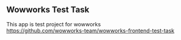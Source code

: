 ## Wowworks Test Task
This app is test project for wowworks  
https://github.com/wowworks-team/wowworks-frontend-test-task